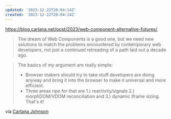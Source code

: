 ```yaml
---
updated: '2023-12-22T20:04:14Z'
created: '2023-12-22T20:04:14Z'
---
```

https://blog.carlana.net/post/2023/web-component-alternative-futures/

> The dream of Web Components is a good one, but we need new solutions to match the problems encountered by contemporary web developers, not just a continued retreading of a path laid out a decade ago.

> The basics of my argument are really simple:  
> - Browser makers should try to take stuff developers are doing anyway and bring it into the browser to make it universal and more efficient.  
> - Three areas ripe for that are 1.) reactivity/signals 2.) morphDOM/VDOM reconciliation and 3.) dynamic iframe sizing.  
> That's it!

via [Carlana Johnson](https://tech.lgbt/@carlana/111620433525800362)